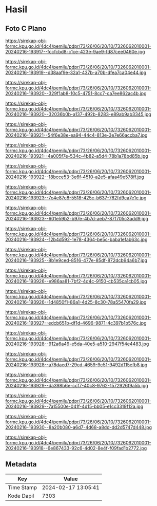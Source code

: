 # Hasil

## Foto C Plano

https://sirekap-obj-formc.kpu.go.id/4dc4/pemilu/pdpr/73/26/06/20/10/7326062010001-20240216-193917--fccfcbd8-c1ce-423e-9ae9-fd87cee0460e.jpg

https://sirekap-obj-formc.kpu.go.id/4dc4/pemilu/pdpr/73/26/06/20/10/7326062010001-20240216-193919--d38aaf9e-32a1-437b-a70b-dfea7ca04e44.jpg

https://sirekap-obj-formc.kpu.go.id/4dc4/pemilu/pdpr/73/26/06/20/10/7326062010001-20240216-193920--329f1ab8-10c5-4751-8cc7-ca7ee862ac4b.jpg

https://sirekap-obj-formc.kpu.go.id/4dc4/pemilu/pdpr/73/26/06/20/10/7326062010001-20240216-193920--32036b0b-a137-492b-8283-e89ab9ab3345.jpg

https://sirekap-obj-formc.kpu.go.id/4dc4/pemilu/pdpr/73/26/06/20/10/7326062010001-20240216-193921--54f6e38e-ea94-44c4-813e-3e7e66accba7.jpg

https://sirekap-obj-formc.kpu.go.id/4dc4/pemilu/pdpr/73/26/06/20/10/7326062010001-20240216-193921--4a005f7e-534c-4b82-a5d4-78b1a78bd85b.jpg

https://sirekap-obj-formc.kpu.go.id/4dc4/pemilu/pdpr/73/26/06/20/10/7326062010001-20240216-193922--18bcce53-3e6f-4510-a2e5-afaa49e578ff.jpg

https://sirekap-obj-formc.kpu.go.id/4dc4/pemilu/pdpr/73/26/06/20/10/7326062010001-20240216-193923--7c4e87c8-5518-425c-b637-782fd9ca7e1e.jpg

https://sirekap-obj-formc.kpu.go.id/4dc4/pemilu/pdpr/73/26/06/20/10/7326062010001-20240216-193923--601e59b2-b97e-4b7d-aeb7-87f705c3add9.jpg

https://sirekap-obj-formc.kpu.go.id/4dc4/pemilu/pdpr/73/26/06/20/10/7326062010001-20240216-193924--12b4d592-1e78-4364-be5c-baba1efab63c.jpg

https://sirekap-obj-formc.kpu.go.id/4dc4/pemilu/pdpr/73/26/06/20/10/7326062010001-20240216-193925--8b1e9ced-8516-477e-85df-872dcb94a6b7.jpg

https://sirekap-obj-formc.kpu.go.id/4dc4/pemilu/pdpr/73/26/06/20/10/7326062010001-20240216-193926--e986aa81-7bf2-4d4c-9150-cb535ca1cb05.jpg

https://sirekap-obj-formc.kpu.go.id/4dc4/pemilu/pdpr/73/26/06/20/10/7326062010001-20240216-193926--1d4850f1-86a1-4d25-8c30-78a55470fa29.jpg

https://sirekap-obj-formc.kpu.go.id/4dc4/pemilu/pdpr/73/26/06/20/10/7326062010001-20240216-193927--edcb651b-df1d-4696-9871-4c397b1b576c.jpg

https://sirekap-obj-formc.kpu.go.id/4dc4/pemilu/pdpr/73/26/06/20/10/7326062010001-20240216-193928--912a6a49-e5da-40e5-a510-2947f54e4483.jpg

https://sirekap-obj-formc.kpu.go.id/4dc4/pemilu/pdpr/73/26/06/20/10/7326062010001-20240216-193928--a78daed7-29cd-4659-9c51-9492d115efb8.jpg

https://sirekap-obj-formc.kpu.go.id/4dc4/pemilu/pdpr/73/26/06/20/10/7326062010001-20240216-193929--da398b6e-ccf7-40c8-9762-1572926f9a5b.jpg

https://sirekap-obj-formc.kpu.go.id/4dc4/pemilu/pdpr/73/26/06/20/10/7326062010001-20240216-193929--7a15500e-041f-4d15-bb05-e1cc3319f12a.jpg

https://sirekap-obj-formc.kpu.go.id/4dc4/pemilu/pdpr/73/26/06/20/10/7326062010001-20240216-193930--8a20b080-a6d7-4d68-a8dd-dd2d5747d448.jpg

https://sirekap-obj-formc.kpu.go.id/4dc4/pemilu/pdpr/73/26/06/20/10/7326062010001-20240216-193918--6e867433-92c6-4d02-8e4f-f09fad1b2772.jpg


## Metadata

| Key        | Value               |
| ---------- | ------------------- |
| Time Stamp | 2024-02-17 13:05:41 |
| Kode Dapil | 7303                |



